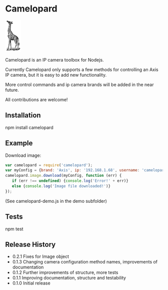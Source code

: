 # Camelopard

![alt tag](https://github.com/fsandx/camelopard/blob/master/assets/camelopard.png)

Camelopard is an IP camera toolbox for Nodejs.

Currently Camelopard only supports a few methods for controlling an Axis IP camera, but it is easy to add new functionality.

More control commands and ip camera brands will be added in the near future.

All contributions are welcome!


## Installation

npm install camelopard

## Example
Download image:
 ```JavaScript
var camelopard = require('camelopard');
var myConfig = {brand: 'Axis', ip: '192.168.1.68', username: 'camelopard', password: 'pass'};
camelopard.image.download(myConfig, function (err) {
	if (err !== undefined) {console.log('Error!' + err)}
	else {console.log('Image file downloaded!')}
});
 ```

 (See camelopard-demo.js in the demo subfolder)

## Tests

  npm test

## Release History

* 0.2.1 Fixes for Image object
* 0.1.3 Changing camera configuration method names, improvements of documentation
* 0.1.2 Further improvements of structure, more tests
* 0.1.1 Improving documentation, structure and testability
* 0.1.0 Initial release
